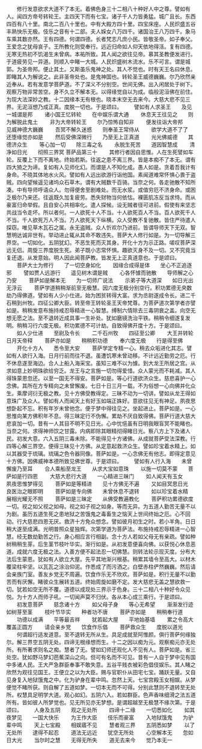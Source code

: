 <!-- { "loadSidebar": true } -->
　　修行发意欲求大道不了本无。着佛色身三十二相八十种好人中之尊。譬如有人。闻四方帝号转轮王。主四天下而有七宝。诸子千人力皆勇猛。城广且长。东西四百有八十里。南北二百八十里也。中有大殿方四十里。四宝床座。人民炽盛五谷丰熟快乐无极。伎乐之音有十二部。夫人婇女八万四千。诸国治王八万四千。象马车乘其数亦然。王有四德。何谓四德。长者梵志凡庶小民。皆敬圣帝。如子奉父。王爱念之犹母哀子。王所教化则受奉行。远近归命如人仰天依地得活。复有四德。无寒无热初不饥渴生未曾病。本祐所致。其人闻之欲往见帝。慕其圣教便发进行。于道疲劳见一异道。则顺入中睹一大城。人民炽盛树木流水。乐不可言。谓是城郭。为圣帝邦。便止其土。又斯虽乐鬼神之处。其人不觉也。时有天王名曰休息。即睹其人为解说之。此非圣帝处也。是鬼神国也。转轮圣王威德巍巍。尔乃欣然亲近奉从。若有发意学菩萨道。不了深义不分别空。世间无佛。出入闲居处于树下。观察万物非常苦空。身不久立不解本无。以得缘觉自以为成。临般泥洹佛在前住。为现大法深妙之教。十二因缘本无有根也。晓本末空无去来今。大慈大悲不见三界。无泥洹想乃成正真。度脱一切也。于是颂曰。
　　譬如有人求圣王　　及见一城谓是邦
　　诸小国王忆转轮　　在中娱乐谓大通
　　休息天王往见之　　则为解脱此鬼土
　　非为大帝转轮王　　尔乃惊怖自知非
　　便发往诣大帝邦　　见威神德大巍巍
　　吾冥不解久迷惑　　则奉圣王常侍从
　　欲学大道不了了　　还堕缘觉亦如是
　　然后受佛深微行　　乃至无上正真道
　　光光佛威德　　其德济众生
　　等心加一切　　除三毒之名
　　永脱生死苦　　道因智慧成
　　清净如日光　　彻照三界冥
菩萨品第三十
　　其修行者因自思惟。人在生死譬如车轮。反覆上下而不离地。终始若斯。往返之患不离三界。皆是本痴不了本无。谓有四大猗之为谛。复如有人见师化幻。而谓是人不知化成。愚人如是。贪着吾我计有身命。不晓其体地水火风。譬如有人远出欲游行诣他国。素闻道难常怀惧心畏于盗贼。四向望候遥见诸坞众石草木。谓有大贼数千百骑。当奈之何。各走驰散不知所凑。中有导师呼语众人。勿得便舍至剧难处。而无水浆。或值穷厄不济身命。或困乏极尔乃来还。往返既久加复疲劳。悉失财物当何依怙。裸匮肌冻反当求恃。而从豪富归命举假。且自安心共相率化。遣人探候。设无贼者径可进前。假使有来坚志共战当令走坏。所以者何。一人欲死十人不当。十人欲死百人不当。百人欲死千人不当。千人欲死万人不当。万人欲死天下纵横。众人受教不复驰散。皆住严待遣人探窃。唯见草木瓦石之属。永无盗贼。众人忻欢尔乃进前。皆谓导师天下无双。智慧明达诚非世有。举动进止辄从其命不敢违失。菩萨大人修行如是。为一切导解三界空。一切如化。五阴犹幻。不恶生死而灭其身。开化十方为示正路。嗟叹菩萨深远无侣。周旋三界度脱生死。弟子既小志常怀惧。趣欲灭身不及一切。又不究竟当复还退。从发意始。明人因此闻菩萨教。皆发无上正真道意也。于是颂曰。
　　菩萨大士为修行　　了一切空身如化
　　因缘合成得是体　　坐心不正追逐邪
　　譬如贾人远游行　　遥见树木谓是贼
　　心各怀懅而驰散　　导师解之心乃安
　　菩萨如是解本无　　为一切师广说法
　　示弟子等大道深　　如日光出无浮云
　　菩萨学道稍稍渐前至无极慧。因六度无极分别空行。积功累德无央数劫乃得佛道。譬如有人少小仕进。始为困贫转得大富。求为丞尉遂成令长。进二千石稍到州牧。四征公卿大臣。转至帝王转轮圣王天帝梵尊。为菩萨道次第学者亦譬如是。稍稍发意布施持戒忍辱精进一心智慧。缚制六情除去三毒阴衰之盖。向空无想无愿之法。至不退转近成具事一生补处。犹如磨镜洗治平铁。稍稍令细遂复发明。稍稍习行六度无极。积功累德不可计劫。自致得佛开度十方。于是颂曰。
　　如人少仕进　　至尉及令长
　　二千石州牧　　四征至公卿
　　大王并转轮　　日月天帝释
　　菩萨亦如是　　稍稍积功德
　　奉六度无极　　行是得至佛
　　开化十方人　　悉令至大安
　　菩萨学定专精一心。稍去众垢进化其志。譬如有人欲行入海。日月行前而往不退。虽遭饥寒未曾动移。不计远近勤劳之厄。行不休息遂至海边。合人上船入海采宝。虽知三难不以为懅。到大龙王所居之宫。从求如意上妙明珠欲给穷乏。龙王与之言施一切勿得爱惜。众人蒙光而不耗减。其人得珠蒙恩忽还。以至一国无不得安。菩萨如是。等心行道欲济众生。慈悲喜护一心念佛。其所在方专精向之未曾懈废。七日十日三月一载。不为俗想一心向佛并化众生。乘摩诃衍无极之教。见十方佛受教得定。三昧不动为一切讲。譬如从龙王得如意珠广及众人。譬如有人而闻天上有好玉如端正姝好。意欲往见无有神足。夙夜思想卧起不忘。积有年岁未曾他念。便于梦中得往见之。坐起进止。菩萨如是。一心思惟向某方佛积年不息。得三昧定行不伪懈。累劫不厌自致得佛。菩萨行道大慈大悲哀加一切。昔有一人其目不明不见日光。心中忧悒虽有日明我眼盲冥不能睹也。当奈之何。求得神师饮之甘露。内病即除其眼精彻得睹日光。察八方上下及诸人民。初发大意。六入五阴三毒未除。不能得见十方诸佛。从成就菩萨受法深教。行四等心解三界空。便得三昧见十方佛。从定意起救济众生。譬如珍宝着水精上。如以其器受于琉璃。琉璃之色令器同像。菩萨如是。一心念佛无有他志。即得定意见十方佛。因佛威神本德所致见佛世尊。于是颂曰。
　　譬如有人行入海　　未曾懈废乃至耳
　　合人乘船至龙王　　从求大宝如意珠
　　以施一切莫不蒙　　菩萨如是行四恩
　　大慈大悲行大道　　一心精进三昧门
　　如人闻天有玉女　　夙夜思惟梦得见
　　菩萨如是等精进　　见十方佛无不遍
　　又如目冥思日光　　良医治之眼即明
　　菩萨如是专向佛　　未曾休息不退转
　　如以珍宝着水精　　展相光耀无不照
　　菩萨如是三昧定　　从佛受教遍教化
　　菩萨积功累德欲度一切。视之如父视之如母。视之如子视之如身。等而无异。为五道人勤苦无量不以为剧。虽历五道生死之患地狱之苦饿鬼之毒畜生之恼天上世间终始之厄。心不回动。行大慈悲四恩无厌。救济十方免众想念。譬如彼月初生之时。若小羊角。日日稍大遂至成满。光明普照众星独辉。次第学道为菩萨法。布施持戒忍辱精进一心智慧。经无数劫勤苦之行。身心相应言行相副。念十方人若如父母无有亲疏。譬如种树稍稍生芽。后生茎节枝叶华实。渐行如是。从初发意便喜向佛。以获悦心休息恶道。成就六度无极之法。入善方便不起法忍一切佛慧。则转法轮示现灭度。分布大法后生蒙恩。犹如有人欲立大屋。先平其地渐兴根基。稍累其墙令至高大。以材木覆梁柱牢坚。以瓦瓦之涂治仰泥。作悉成了而污洒之。白壁赤柱俨然巍巍。然后请会亲族门室。善友乡党无不周遍。饮食作乐无不欣欢。菩萨如是。积行无量不以勤苦而有厌懈。睹彼众生展转五道。终始周旋如磨不定。发大慈悲无盖之慧欲救一切。犹若如空无所不覆。道德以成现处三界示于色身。三十二相八十种好令众见悦。为十方人而师子吼。一切闻声莫不归伏。各从本心成三乘行。于是颂曰。
　　初发意菩萨　　慈念诸十方
　　如父母子身　　等心无希望
　　渐渐发行迹　　如树芽至茎
　　枝叶节华实　　种者功不唐
　　菩萨亦如是　　稍稍奉行道
　　功德以成满　　平等最吉祥
　　犹若起大屋　　平地始基墙
　　累之令高大　　覆盖正圆方
　　请会亲乡党　　饮食作乐倡
　　菩萨救众生　　度脱以道光
　　何谓超行适发道意。至不退转无所从生。具足成就至阿惟颜。俱行菩萨何缘独尔。解三界空五阴无处。四谛无根缘想而生。十二之因以痴为元。观察痴元亦无处所。有所著求则名之痴。慧者了无。譬如幻师还观化人不见有人。菩萨如是。省三处空。犹如野马梦幻芭蕉深山之向。但可有名而不可见。昔有一人自于梦中见有国中多诸人民。王大严急群臣奉事不敢失意。五谷平贱衣被彩色倡伎娱乐。其人睹之欣然为观往见国王。王便立之以为大臣。赐与官职仆从田宅七宝。踊跃无量。又自见身复入地狱饿鬼之中。化为驴身在辈中鸣。忽然上天。七宝宫殿玉女相娱。从梦便觉不睹所获。则自解了五道如梦。一切本无而不可得。分别此慧则不退转至无处所。权慧具足明学大道。观心如幻。五阴六入。若如群臣。色声香味细滑之法五道所有。皆如彼人所梦觉也。见无所见亦无梦想。是谓超越至无极慧不缘次第。于是颂曰。
　　人身及五阴　　观之无处所
　　四谛十二缘　　一切悉如化
　　如其夜梦见　　一国大快乐
　　为王作大臣　　伎乐而豪富
　　入地狱饿鬼　　为驴辈中鸣
　　天上七宝殿　　相娱寤不见
　　慧者观三界　　五阴悉如梦
　　以了无处所　　逮得不起忍
　　道法无远近　　犹空无所处
　　心空解本无　　忽如日大光
　　当尔时之慧　　无得无所失
　　道无去来今　　觉乃本无一
